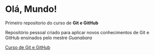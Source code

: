 # Olá, Mundo!
 
 Primeiro repositorio do curso de **Git e GitHub**

 Repositório pessoal criado para aplicar novos conhecimentos de Git e GitHub ensinados pelo mestre *Guanabara*

  [Curso de Git e GitHub](https://www.youtube.com/playlist?list=PLHz_AreHm4dm7ZULPAmadvNhH6vk9oNZA)